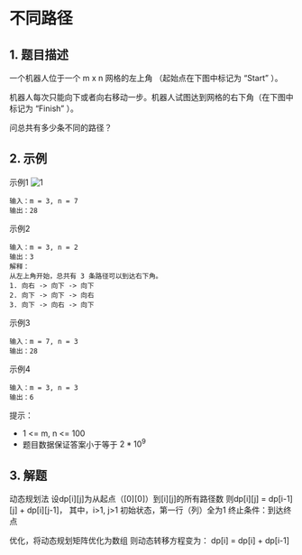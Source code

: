 # 不同路径

## 1. 题目描述
一个机器人位于一个 m x n 网格的左上角 （起始点在下图中标记为 “Start” ）。

机器人每次只能向下或者向右移动一步。机器人试图达到网格的右下角（在下图中标记为 “Finish” ）。

问总共有多少条不同的路径？

## 2. 示例
示例1
![1](https://assets.leetcode.com/uploads/2018/10/22/robot_maze.png)
```
输入：m = 3, n = 7
输出：28
```

示例2
```
输入：m = 3, n = 2
输出：3
解释：
从左上角开始，总共有 3 条路径可以到达右下角。
1. 向右 -> 向下 -> 向下
2. 向下 -> 向下 -> 向右
3. 向下 -> 向右 -> 向下
```

示例3
```
输入：m = 7, n = 3
输出：28
```

示例4
```
输入：m = 3, n = 3
输出：6
```

提示：
- 1 <= m, n <= 100
- 题目数据保证答案小于等于 $2 * 10^9$

## 3. 解题
动态规划法
设dp[i][j]为从起点（[0][0]）到[i][j]的所有路径数
则dp[i][j] = dp[i-1][j] + dp[i][j-1]， 其中，i>1, j>1
初始状态，第一行（列）全为1
终止条件：到达终点

优化，将动态规划矩阵优化为数组
则动态转移方程变为：
dp[i] = dp[i] + dp[i-1]

